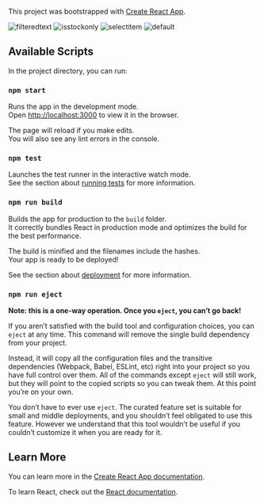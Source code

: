 This project was bootstrapped with [Create React App](https://github.com/facebook/create-react-app).

![filteredtext](https://user-images.githubusercontent.com/24756389/50352782-5b166a00-0557-11e9-8f96-283466a4dba5.png)
![isstockonly](https://user-images.githubusercontent.com/24756389/50352784-5b166a00-0557-11e9-94c7-82c7d40facb6.png)
![selectitem](https://user-images.githubusercontent.com/24756389/50352786-5baf0080-0557-11e9-8396-ea5ba34d28ce.png)
![default](https://user-images.githubusercontent.com/24756389/50352788-5baf0080-0557-11e9-92b1-f5d36876daa6.png)


## Available Scripts

In the project directory, you can run:

### `npm start`

Runs the app in the development mode.<br>
Open [http://localhost:3000](http://localhost:3000) to view it in the browser.

The page will reload if you make edits.<br>
You will also see any lint errors in the console.

### `npm test`

Launches the test runner in the interactive watch mode.<br>
See the section about [running tests](https://facebook.github.io/create-react-app/docs/running-tests) for more information.

### `npm run build`

Builds the app for production to the `build` folder.<br>
It correctly bundles React in production mode and optimizes the build for the best performance.

The build is minified and the filenames include the hashes.<br>
Your app is ready to be deployed!

See the section about [deployment](https://facebook.github.io/create-react-app/docs/deployment) for more information.

### `npm run eject`

**Note: this is a one-way operation. Once you `eject`, you can’t go back!**

If you aren’t satisfied with the build tool and configuration choices, you can `eject` at any time. This command will remove the single build dependency from your project.

Instead, it will copy all the configuration files and the transitive dependencies (Webpack, Babel, ESLint, etc) right into your project so you have full control over them. All of the commands except `eject` will still work, but they will point to the copied scripts so you can tweak them. At this point you’re on your own.

You don’t have to ever use `eject`. The curated feature set is suitable for small and middle deployments, and you shouldn’t feel obligated to use this feature. However we understand that this tool wouldn’t be useful if you couldn’t customize it when you are ready for it.

## Learn More

You can learn more in the [Create React App documentation](https://facebook.github.io/create-react-app/docs/getting-started).

To learn React, check out the [React documentation](https://reactjs.org/).
